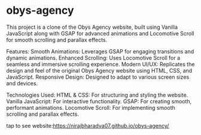 # obys-agency
This project is a clone of the Obys Agency website, built using Vanilla JavaScript along with GSAP for advanced animations and Locomotive Scroll for smooth scrolling and parallax effects.

Features:
Smooth Animations: Leverages GSAP for engaging transitions and dynamic animations.
Enhanced Scrolling: Uses Locomotive Scroll for a seamless and immersive scrolling experience.
Modern UI/UX: Replicates the design and feel of the original Obys Agency website using HTML, CSS, and JavaScript.
Responsive Design: Designed to adapt to various screen sizes and devices.

Technologies Used:
HTML & CSS: For structuring and styling the website.
Vanilla JavaScript: For interactive functionality.
GSAP: For creating smooth, performant animations.
Locomotive Scroll: For implementing smooth scrolling and parallax effects.

tap to see website:https://nirajbharadva07.github.io/obys-agency/
